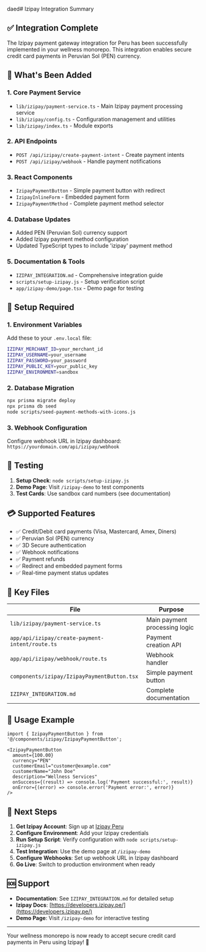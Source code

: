 daed# Izipay Integration Summary

## ✅ Integration Complete

The Izipay payment gateway integration for Peru has been successfully implemented in your wellness monorepo. This integration enables secure credit card payments in Peruvian Sol (PEN) currency.

## 🚀 What's Been Added

### 1. **Core Payment Service**
- `lib/izipay/payment-service.ts` - Main Izipay payment processing service
- `lib/izipay/config.ts` - Configuration management and utilities
- `lib/izipay/index.ts` - Module exports

### 2. **API Endpoints**
- `POST /api/izipay/create-payment-intent` - Create payment intents
- `POST /api/izipay/webhook` - Handle payment notifications

### 3. **React Components**
- `IzipayPaymentButton` - Simple payment button with redirect
- `IzipayInlineForm` - Embedded payment form
- `IzipayPaymentMethod` - Complete payment method selector

### 4. **Database Updates**
- Added PEN (Peruvian Sol) currency support
- Added Izipay payment method configuration
- Updated TypeScript types to include 'izipay' payment method

### 5. **Documentation & Tools**
- `IZIPAY_INTEGRATION.md` - Comprehensive integration guide
- `scripts/setup-izipay.js` - Setup verification script
- `app/izipay-demo/page.tsx` - Demo page for testing

## 🔧 Setup Required

### 1. Environment Variables
Add these to your `.env.local` file:

```bash
IZIPAY_MERCHANT_ID=your_merchant_id
IZIPAY_USERNAME=your_username
IZIPAY_PASSWORD=your_password
IZIPAY_PUBLIC_KEY=your_public_key
IZIPAY_ENVIRONMENT=sandbox
```

### 2. Database Migration
```bash
npx prisma migrate deploy
npx prisma db seed
node scripts/seed-payment-methods-with-icons.js
```

### 3. Webhook Configuration
Configure webhook URL in Izipay dashboard:
`https://yourdomain.com/api/izipay/webhook`

## 🧪 Testing

1. **Setup Check**: `node scripts/setup-izipay.js`
2. **Demo Page**: Visit `/izipay-demo` to test components
3. **Test Cards**: Use sandbox card numbers (see documentation)

## 💳 Supported Features

- ✅ Credit/Debit card payments (Visa, Mastercard, Amex, Diners)
- ✅ Peruvian Sol (PEN) currency
- ✅ 3D Secure authentication
- ✅ Webhook notifications
- ✅ Payment refunds
- ✅ Redirect and embedded payment forms
- ✅ Real-time payment status updates

## 🔗 Key Files

| File | Purpose |
|------|---------|
| `lib/izipay/payment-service.ts` | Main payment processing logic |
| `app/api/izipay/create-payment-intent/route.ts` | Payment creation API |
| `app/api/izipay/webhook/route.ts` | Webhook handler |
| `components/izipay/IzipayPaymentButton.tsx` | Simple payment button |
| `IZIPAY_INTEGRATION.md` | Complete documentation |

## 📖 Usage Example

```tsx
import { IzipayPaymentButton } from '@/components/izipay/IzipayPaymentButton';

<IzipayPaymentButton
  amount={100.00}
  currency="PEN"
  customerEmail="customer@example.com"
  customerName="John Doe"
  description="Wellness Services"
  onSuccess={(result) => console.log('Payment successful:', result)}
  onError={(error) => console.error('Payment error:', error)}
/>
```

## 🚦 Next Steps

1. **Get Izipay Account**: Sign up at [Izipay Peru](https://www.izipay.pe/)
2. **Configure Environment**: Add your Izipay credentials
3. **Run Setup Script**: Verify configuration with `node scripts/setup-izipay.js`
4. **Test Integration**: Use the demo page at `/izipay-demo`
5. **Configure Webhooks**: Set up webhook URL in Izipay dashboard
6. **Go Live**: Switch to production environment when ready

## 🆘 Support

- **Documentation**: See `IZIPAY_INTEGRATION.md` for detailed setup
- **Izipay Docs**: [https://developers.izipay.pe/](https://developers.izipay.pe/)
- **Demo Page**: Visit `/izipay-demo` for interactive testing

---

Your wellness monorepo is now ready to accept secure credit card payments in Peru using Izipay! 🎉
